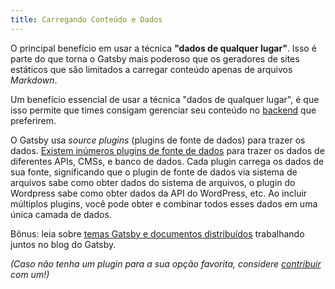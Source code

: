 ```yaml
---
title: Carregando Conteúdo e Dados
---
```


O principal benefício em usar a técnica **"dados de qualquer lugar"**. Isso é parte do que torna o Gatsby mais poderoso que os geradores de sites estáticos que são limitados a carregar conteúdo apenas de arquivos *Markdown*.

Um benefício essencial de usar a técnica "dados de qualquer lugar", é que isso permite que times consigam gerenciar seu conteúdo no [backend](/docs/glossary/#backend) que preferirem. 

O Gatsby usa *source plugins* (plugins de fonte de dados) para trazer os dados. [Existem inúmeros plugins de fonte de dados](/plugins/?=gatsby-source) para trazer os dados de diferentes APIs, CMSs, e banco de dados. Cada plugin carrega os dados de sua fonte, significando que o plugin de fonte de dados via sistema de arquivos sabe como obter dados do sistema de arquivos, o plugin do Wordpress sabe como obter dados da API do WordPress, etc. Ao incluir múltiplos plugins, você pode obter e combinar todos esses dados em uma única camada de dados.

Bônus: leia sobre [temas Gatsby e documentos distribuídos](/blog/2019-07-03-using-themes-for-distributed-docs/) trabalhando juntos no blog do Gatsby.

_(Caso não tenha um plugin para a sua opção favorita, considere [contribuir](/docs/creating-plugins) com um!)_

<GuideList slug={props.slug} />

